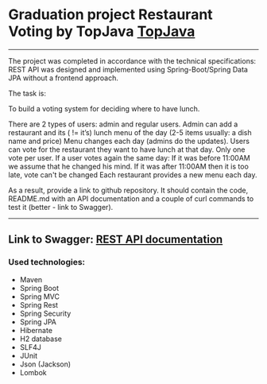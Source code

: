 # Graduation project Restaurant Voting by TopJava [TopJava](https://github.com/Andrew9334/TopJava)

------------------------------------------------------------------------------------------------------------------------
The project was completed in accordance with the technical specifications: REST API was designed and implemented using 
Spring-Boot/Spring Data JPA without a frontend approach.

The task is:

To build a voting system for deciding where to have lunch.

There are 2 types of users: admin and regular users.
Admin can add a restaurant and its ( != it’s) lunch menu of the day (2-5 items usually: a dish name and price)
Menu changes each day (admins do the updates).
Users can vote for the restaurant they want to have lunch at that day.
Only one vote per user.
If a user votes again the same day:
If it was before 11:00AM we assume that he changed his mind.
If it was after 11:00AM then it is too late, vote can't be changed
Each restaurant provides a new menu each day.

As a result, provide a link to github repository. It should contain the code, README.md with an API documentation and 
a couple of curl commands to test it (better - link to Swagger).

------------------------------------------------------------------------------------------------------------------------

Link to Swagger: [REST API documentation](http://localhost:8080/swagger-ui/index.html)
------------------------------------------------------------------------------------------------------------------------

### Used technologies:

* Maven 
* Spring Boot
* Spring MVC
* Spring Rest
* Spring Security
* Spring JPA
* Hibernate
* H2 database
* SLF4J
* JUnit
* Json (Jackson)
* Lombok